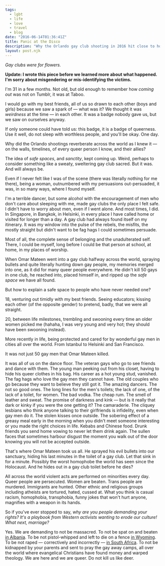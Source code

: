 ```yaml
---
tags:
  - lgbt
  - life
  - love
  - travel
  - blog
date: "2016-06-14T01:36:41Z"
title: Panic at the Disco
description: "Why the Orlando gay club shooting in 2016 hit close to home for every queer person around the world. It certainly did for me."
layout: post.njk
---
```


*Gay clubs were for flowers.*

**Update: I wrote this piece before we learned more about what happened. I'm sorry about misgendering or mis-identifying the victims.**

I'm 31 in a few months. Not old, but old enough to remember how _coming out_ was not on Tumblr, it was at Taboo.

I would go with my best friends, all of us so drawn to each other (boys and girls) because we saw a spark of — what was it? We thought it was *weirdness* at the time — in each other. It was a badge nobody gave us, but we saw on ourselves anyway.

If only someone could have told us: this badge, it is a badge of queerness. Use it well, do not sleep with worthless people, and you'll be okay. One day.

Why did the Orlando shootings reverberate across the world as I knew it — on the walls, timelines, of every queer person I know, and their allies?

The idea of _safe spaces_, and _sanctity_, kept coming up. Weird, perhaps to consider something like a sweaty, sweltering gay club sacred. But it was. And will always be.

Even if I never felt like I was of the scene (there was literally nothing for me there), being a woman, outnumbered with my persuasions out-persuaded, it was, in so many ways, where I found myself.

I'm a terrible dancer, but some alcohol with the encouragement of men who don't care about sleeping with me, made gay clubs the only place I felt safe. I didn't have to worry about men, even if I went alone. And most times, I did. In Singapore, in Bangkok, in Helsinki, in every place I have called home or visited for longer than a day. A gay club had always found itself on my itinerary. It was my window into the pulse of the rebels, the misfits, the mostly straight but didn't want to be fag hags I could sometimes persuade.

Most of all, the complete sense of belonging and the unadulterated self. There, I could be myself, long before I could be that person at school, at home, in my places of worship.

When Omar Mateen went into a gay club halfway across the world, spraying bullets and quite literally hunting down gay people, my memories merged into one, as it did for many queer people everywhere. He didn't kill 50 gays in one club, he reached into, placed himself in, and ripped up the _safe space_ we have all found.

But how to explain a safe space to people who have never needed one?

18, venturing out timidly with my best friends. Seeing educators; kissing each other (of the opposite gender) to pretend, badly, that we were all straight.

20, between life milestones, trembling and swooning every time an older women picked me (hahaha, I was very young and very hot; they should have been swooning instead).

More recently in life, being protected and cared for by wonderful gay men in cities all over the world. From Istanbul to Helsinki and San Francisco.

It was not just 50 gay men that Omar Mateen killed.

It was all of us on the dance floor. The veteran gays who go to see friends and dance with them. The young man peeking out from his closet, having to hide his queer clothes in his bag. His career as a hot young stud, vanished. The fag hags who love the gay men they cannot have. The old couples who go because they want to believe they still got it. The amazing dancers. The not so good ones. The long lines for the men's toilets; the lack of one, of the lack of a toilet, for women. The bad vodka. The cheap rum. The smell of leather and sweat. The promise of darkness and kink — but is it really that dark or kinky if you were the one getting it? The camaraderie. The cliquey lesbians who think anyone talking to their girlfriends is infidelity, even when gay men do it. The stolen kisses once outside. The sobering effect of a greasy meal early in the morning when you didn't meet someone interesting or you made the right choices in life. Kebabs and Chinese food. Drunk friends you send home vowing to never let them drink again. The sullen faces that sometimes harbour disgust the moment you walk out of the door knowing you will not be accepted outside.

That's where Omar Mateen took us all. He sprayed his evil bullets into our sanctuary, hiding his last minutes in the toilet of a gay club. Let that sink in for a minute. Possibly the worst homophobe the world has seen since the Holocaust. And he hides out in a gay club toilet before he dies?

All across the world violent acts are performed on minorities every day. Queer people are persecuted. Women are beaten. Trans people are murdered. Immigrants are hunted. Other ethnic and religious groups including atheists are tortured, hated, cussed at. What you think is casual racism, homophobia, transphobia, funny jokes that won't hurt anyone, magnifies with a weapon in its hands.

So if you've ever stopped to say, _why are you people demanding your rights? It's a playbook from Western activists wanting to erode our culture! What next, marriage?_ 

Yes. We are demanding to not be massacred. To not be spat on and beaten [in Albania](http://m.youtube.com/watch?v=kbdNh6p8RKo). To be not pistol-whipped and left to die on a fence [in Wyoming](http://www.denverpost.com/2009/10/01/murderer-matt-shepard-needed-killing/). To be not raped — correctively and incorrectly — [in South Africa](http://www.independent.co.uk/news/world/africa/crisis-in-south-africa-the-shocking-practice-of-corrective-rape-aimed-at-curing-lesbians-9033224.html). To not be kidnapped by your parents and sent to pray the gay away camps, all over the world where evangelical Christians have found money and warped theology. We are here and we are queer. Do not kill us like deer.
